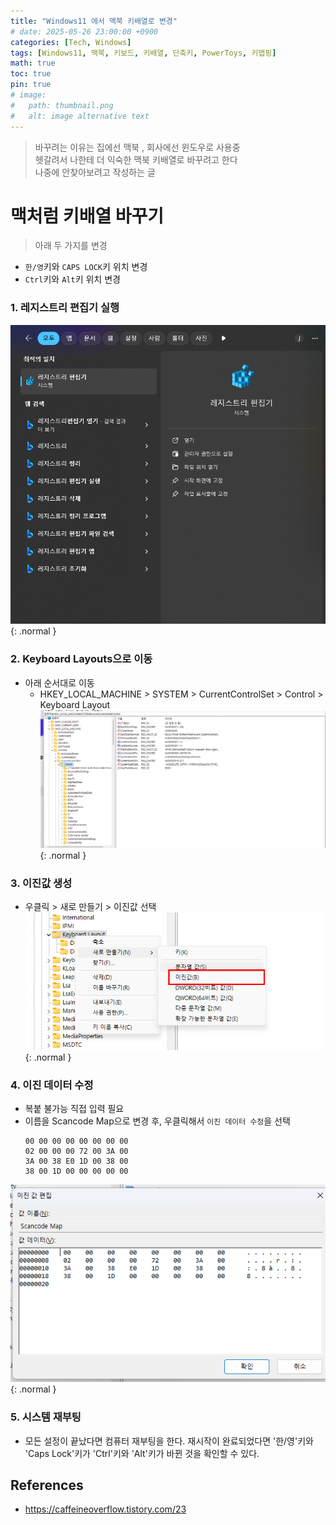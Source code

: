 ```yaml
---
title: "Windows11 에서 맥북 키배열로 변경"
# date: 2025-05-26 23:00:00 +0900
categories: [Tech, Windows]
tags: [Windows11, 맥북, 키보드, 키배열, 단축키, PowerToys, 키맵핑]
math: true
toc: true
pin: true
# image:
#   path: thumbnail.png
#   alt: image alternative text
---
```


> 바꾸려는 이유는 집에선 맥북 , 회사에선 윈도우로 사용중 <br> 
헷갈려서 나한테 더 익숙한 맥북 키배열로 바꾸려고 한다 <br>
나중에 안찾아보려고 작성하는 글

# 맥처럼 키배열 바꾸기 
> 아래 두 가지를 변경 
- `한/영`키와 `CAPS LOCK`키 위치 변경
- `Ctrl`키와 `Alt`키 위치 변경 

### 1. 레지스트리 편집기 실행 
![Desktop View](/assets/img/for_post/2025-05-25-window-1.png){: .normal }

### 2. Keyboard Layouts으로 이동
- 아래 순서대로 이동 
    - HKEY_LOCAL_MACHINE > SYSTEM > CurrentControlSet > Control > Keyboard Layout
![Desktop View](/assets/img/for_post/2025-05-25-window-2.png){: .normal }


### 3. 이진값 생성
- 우클릭 > 새로 만들기 > 이진값 선택
![Desktop View](/assets/img/for_post/2025-05-25-window-3.png){: .normal }

### 4. 이진 데이터 수정
- 복붙 불가능 직접 입력 필요
- 이름을 Scancode Map으로 변경 후, 우클릭해서 `이진 데이터 수정`을 선택 
    ```
    00 00 00 00 00 00 00 00
    02 00 00 00 72 00 3A 00
    3A 00 38 E0 1D 00 38 00
    38 00 1D 00 00 00 00 00
    ```
![Desktop View](/assets/img/for_post/2025-05-25-window-4.png){: .normal }

### 5. 시스템 재부팅 
- 모든 설정이 끝났다면 컴퓨터 재부팅을 한다. 재시작이 완료되었다면 '한/영'키와 'Caps Lock'키가 'Ctrl'키와 'Alt'키가 바뀐 것을 확인할 수 있다.


## References
- https://caffeineoverflow.tistory.com/23